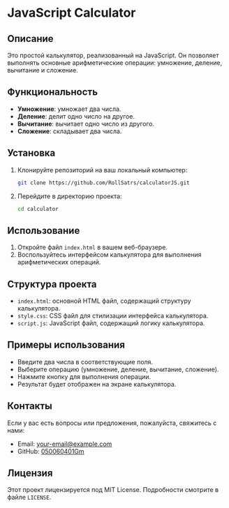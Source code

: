 # JavaScript Calculator

## Описание
Это простой калькулятор, реализованный на JavaScript. Он позволяет выполнять основные арифметические операции: умножение, деление, вычитание и сложение.

## Функциональность
- **Умножение**: умножает два числа.
- **Деление**: делит одно число на другое.
- **Вычитание**: вычитает одно число из другого.
- **Сложение**: складывает два числа.

## Установка
1. Клонируйте репозиторий на ваш локальный компьютер:
    ```bash
    git clone https://github.com/RollSatrs/calculatorJS.git
    ```
2. Перейдите в директорию проекта:
    ```bash
    cd calculator
    ```

## Использование
1. Откройте файл `index.html` в вашем веб-браузере.
2. Воспользуйтесь интерфейсом калькулятора для выполнения арифметических операций.

## Структура проекта
- `index.html`: основной HTML файл, содержащий структуру калькулятора.
- `style.css`: CSS файл для стилизации интерфейса калькулятора.
- `script.js`: JavaScript файл, содержащий логику калькулятора.

## Примеры использования
- Введите два числа в соответствующие поля.
- Выберите операцию (умножение, деление, вычитание, сложение).
- Нажмите кнопку для выполнения операции.
- Результат будет отображен на экране калькулятора.

## Контакты
Если у вас есть вопросы или предложения, пожалуйста, свяжитесь с нами:
- Email: your-email@example.com
- GitHub: [050060401Gm](https://github.com/050060401Gm)

## Лицензия
Этот проект лицензируется под MIT License. Подробности смотрите в файле `LICENSE`.

